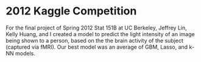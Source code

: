 2012 Kaggle Competition
=======================

For the final project of Spring 2012 Stat 151B at UC Berkeley, Jeffrey Lin, Kelly Huang, and I created a model to predict the light intensity of an image being shown to a person, based on the the brain activity of the subject (captured via fMRI). Our best model was an average of GBM, Lasso, and k-NN models. 
